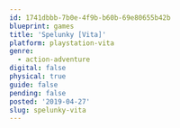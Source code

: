 ```yaml
---
id: 1741dbbb-7b0e-4f9b-b60b-69e80655b42b
blueprint: games
title: 'Spelunky [Vita]'
platform: playstation-vita
genre:
  - action-adventure
digital: false
physical: true
guide: false
pending: false
posted: '2019-04-27'
slug: spelunky-vita
---
```

